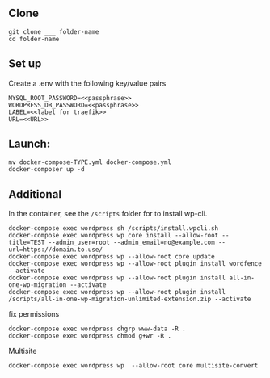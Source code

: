 
Clone
-
```
git clone ___ folder-name
cd folder-name
```

Set up 
-
Create a .env with the following key/value pairs
```
MYSQL_ROOT_PASSWORD=<<passphrase>>
WORDPRESS_DB_PASSWORD=<<passphrase>>
LABEL=<<label for traefik>>
URL=<<URL>>
```

Launch:
-
```
mv docker-compose-TYPE.yml docker-compose.yml
docker-composer up -d
```

Additional
-
In the container, see the `/scripts` folder for to install wp-cli. 

```
docker-compose exec wordpress sh /scripts/install.wpcli.sh
docker-compose exec wordpress wp core install --allow-root --title=TEST --admin_user=root --admin_email=no@example.com --url=https://domain.to.use/
docker-compose exec wordpress wp --allow-root core update
docker-compose exec wordpress wp --allow-root plugin install wordfence --activate
docker-compose exec wordpress wp --allow-root plugin install all-in-one-wp-migration --activate
docker-compose exec wordpress wp --allow-root plugin install /scripts/all-in-one-wp-migration-unlimited-extension.zip --activate
```

fix permissions
```
docker-compose exec wordpress chgrp www-data -R .
docker-compose exec wordpress chmod g+wr -R .
```
Multisite
```
docker-compose exec wordpress wp  --allow-root core multisite-convert
```
